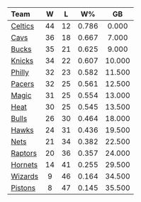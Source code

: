 | Team                            |  W  |  L  |  W%   |   GB   |
|:--------------------------------|:---:|:---:|:-----:|:------:|
| [Celtics](/r/bostonceltics)     | 44  | 12  | 0.786 | 0.000  |
| [Cavs](/r/clevelandcavs)        | 36  | 18  | 0.667 | 7.000  |
| [Bucks](/r/MkeBucks)            | 35  | 21  | 0.625 | 9.000  |
| [Knicks](/r/NYKnicks)           | 34  | 22  | 0.607 | 10.000 |
| [Philly](/r/sixers)             | 32  | 23  | 0.582 | 11.500 |
| [Pacers](/r/pacers)             | 32  | 25  | 0.561 | 12.500 |
| [Magic](/r/OrlandoMagic)        | 31  | 25  | 0.554 | 13.000 |
| [Heat](/r/heat)                 | 30  | 25  | 0.545 | 13.500 |
| [Bulls](/r/chicagobulls)        | 26  | 30  | 0.464 | 18.000 |
| [Hawks](/r/AtlantaHawks)        | 24  | 31  | 0.436 | 19.500 |
| [Nets](/r/GoNets)               | 21  | 34  | 0.382 | 22.500 |
| [Raptors](/r/torontoraptors)    | 20  | 36  | 0.357 | 24.000 |
| [Hornets](/r/CharlotteHornets)  | 14  | 41  | 0.255 | 29.500 |
| [Wizards](/r/washingtonwizards) |  9  | 46  | 0.164 | 34.500 |
| [Pistons](/r/DetroitPistons)    |  8  | 47  | 0.145 | 35.500 |